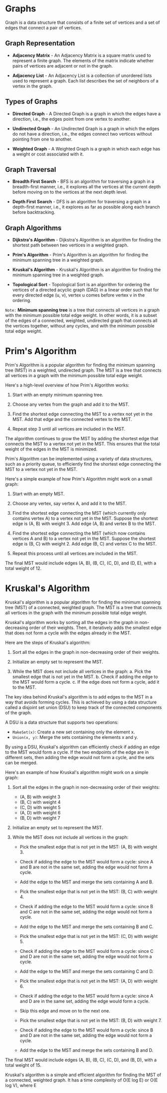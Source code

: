 # Graphs
Graph is a data structure that consists of a finite set of vertices and a set of edges that connect a pair of vertices.


## Graph Representation
* **Adjacency Matrix** - An Adjacency Matrix is a square matrix used to represent a finite graph. The elements of the matrix indicate whether pairs of vertices are adjacent or not in the graph.
  
* **Adjacency List** - An Adjacency List is a collection of unordered lists used to represent a graph. Each list describes the set of neighbors of a vertex in the graph.


## Types of Graphs
* **Directed Graph**  - A Directed Graph is a graph in which the edges have a direction, i.e., the edges point from one vertex to another.
  
* **Undirected Graph** - An Undirected Graph is a graph in which the edges do not have a direction, i.e., the edges connect two vertices without pointing from one to another.
  
* **Weighted Graph** - A Weighted Graph is a graph in which each edge has a weight or cost associated with it.


## Graph Traversal
* **Breadth First Search** - BFS is an algorithm for traversing a graph in a breadth-first manner, i.e., it explores all the vertices at the current depth before moving on to the vertices at the next depth level.
  
* **Depth First Search** - DFS is an algorithm for traversing a graph in a depth-first manner, i.e., it explores as far as possible along each branch before backtracking.


## Graph Algorithms
* **Dijkstra's Algorithm** - Dijkstra's Algorithm is an algorithm for finding the shortest path between two vertices in a weighted graph.
  
* **Prim's Algorithm** - Prim's Algorithm is an algorithm for finding the minimum spanning tree in a weighted graph.
  
* **Kruskal's Algorithm** - Kruskal's Algorithm is an algorithm for finding the minimum spanning tree in a weighted graph.
  
* **Topological Sort** - Topological Sort is an algorithm for ordering the vertices of a directed acyclic graph (DAG) in a linear order such that for every directed edge (u, v), vertex u comes before vertex v in the ordering.

`Note:` **Minimum spanning tree** is a tree that connects all vertices in a graph with the minimum possible total edge weight. In other words, it is a subset of the edges of a connected, weighted, undirected graph that connects all the vertices together, without any cycles, and with the minimum possible total edge weight.

# Prim's Algorithm
Prim's Algorithm is a popular algorithm for finding the minimum spanning tree (MST) in a weighted, undirected graph. The MST is a tree that connects all vertices in a graph with the minimum possible total edge weight.

Here's a high-level overview of how Prim's Algorithm works:

1) Start with an empty minimum spanning tree.

2) Choose any vertex from the graph and add it to the MST.

3) Find the shortest edge connecting the MST to a vertex not yet in the MST. Add that edge and the connected vertex to the MST.

4) Repeat step 3 until all vertices are included in the MST.

The algorithm continues to grow the MST by adding the shortest edge that connects the MST to a vertex not yet in the MST. This ensures that the total weight of the edges in the MST is minimized.

Prim's Algorithm can be implemented using a variety of data structures, such as a priority queue, to efficiently find the shortest edge connecting the MST to a vertex not yet in the MST.

Here's a simple example of how Prim's Algorithm might work on a small graph:

1) Start with an empty MST.
   
2) Choose any vertex, say vertex A, and add it to the MST.

3) Find the shortest edge connecting the MST (which currently only contains vertex A) to a vertex not yet in the MST. Suppose the shortest edge is (A, B) with weight 3. Add edge (A, B) and vertex B to the MST.

4) Find the shortest edge connecting the MST (which now contains vertices A and B) to a vertex not yet in the MST. Suppose the shortest edge is (B, C) with weight 2. Add edge (B, C) and vertex C to the MST.

5) Repeat this process until all vertices are included in the MST.

The final MST would include edges (A, B), (B, C), (C, D), and (D, E), with a total weight of 12.

# Kruskal's Algorithm
Kruskal's algorithm is a popular algorithm for finding the minimum spanning tree (MST) of a connected, weighted graph. The MST is a tree that connects all vertices in the graph with the minimum possible total edge weight.

Kruskal's algorithm works by sorting all the edges in the graph in non-decreasing order of their weights. Then, it iteratively adds the smallest edge that does not form a cycle with the edges already in the MST.

Here are the steps of Kruskal's algorithm:

1) Sort all the edges in the graph in non-decreasing order of their weights.

2) Initialize an empty set to represent the MST.

3) While the MST does not include all vertices in the graph: a. Pick the smallest edge that is not yet in the MST. b. Check if adding the edge to the MST would form a cycle. c. If the edge does not form a cycle, add it to the MST.

The key idea behind Kruskal's algorithm is to add edges to the MST in a way that avoids forming cycles. This is achieved by using a data structure called a disjoint set union (DSU) to keep track of the connected components of the graph.

A DSU is a data structure that supports two operations:

* `MakeSet(x)`: Create a new set containing only the element x.
* `Union(x, y)`: Merge the sets containing the elements x and y.

By using a DSU, Kruskal's algorithm can efficiently check if adding an edge to the MST would form a cycle. If the two endpoints of the edge are in different sets, then adding the edge would not form a cycle, and the sets can be merged.

Here's an example of how Kruskal's algorithm might work on a simple graph:

1) Sort all the edges in the graph in non-decreasing order of their weights:
    * (A, B) with weight 3
    * (B, C) with weight 4
    * (C, D) with weight 5
    * (A, D) with weight 6
    * (B, D) with weight 7

2) Initialize an empty set to represent the MST.

3) While the MST does not include all vertices in the graph:
    * Pick the smallest edge that is not yet in the MST: (A, B) with weight 3.
    
    * Check if adding the edge to the MST would form a cycle: since A and B are not in the same set, adding the edge would not form a cycle.
    
    * Add the edge to the MST and merge the sets containing A and B.
    
    * Pick the smallest edge that is not yet in the MST: (B, C) with weight 4.
    
    * Check if adding the edge to the MST would form a cycle: since B and C are not in the same set, adding the edge would not form a cycle.
    
    * Add the edge to the MST and merge the sets containing B and C.
    
    * Pick the smallest edge that is not yet in the MST: (C, D) with weight 5.
    
    * Check if adding the edge to the MST would form a cycle: since C and D are not in the same set, adding the edge would not form a cycle.
    
    * Add the edge to the MST and merge the sets containing C and D.
    
    * Pick the smallest edge that is not yet in the MST: (A, D) with weight 6.
    
    * Check if adding the edge to the MST would form a cycle: since A and D are in the same set, adding the edge would form a cycle.
    
    * Skip this edge and move on to the next one.
    
    * Pick the smallest edge that is not yet in the MST: (B, D) with weight 7.
    
    * Check if adding the edge to the MST would form a cycle: since B and D are not in the same set, adding the edge would not form a cycle.
    
    * Add the edge to the MST and merge the sets containing B and D.

The final MST would include edges (A, B), (B, C), (C, D), and (B, D), with a total weight of 15.

Kruskal's algorithm is a simple and efficient algorithm for finding the MST of a connected, weighted graph. It has a time complexity of O(E log E) or O(E log V), where E
